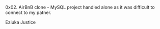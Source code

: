 0x02. AirBnB clone - MySQL
project handled alone as it was difficult to connect to my patner.

Eziuka Justice 
